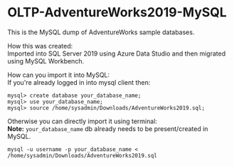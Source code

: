 
# OLTP-AdventureWorks2019-MySQL
This is the MySQL dump of AdventureWorks sample databases.<br>

How this was created:<br>
Imported into SQL Server 2019 using Azure Data Studio and then migrated using MySQL Workbench.

How can you import it into MySQL:<br>
If you're already logged in into mysql client then:
```
mysql> create database your_database_name;
mysql> use your_database_name;
mysql> source /home/sysadmin/Downloads/AdventureWorks2019.sql;
```
Otherwise you can directly import it using terminal:<br>
**Note:** `your_database_name` db already needs to be present/created in MySQL.
```
mysql -u username -p your_database_name < /home/sysadmin/Downloads/AdventureWorks2019.sql
```
